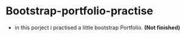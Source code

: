 # Bootstrap-portfolio-practise

* in this porject i practised a little bootstrap Portfolio. **(Not finished)**
